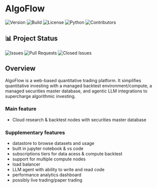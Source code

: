 # AlgoFlow

![Version](https://img.shields.io/github/v/tag/algoflow-quant/algoflow)
![Build](https://github.com/algoflow-quant/algoflow/actions/workflows/commitlint.yml/badge.svg)
![License](https://img.shields.io/badge/license-Proprietary-red)
![Python](https://img.shields.io/badge/python-3.9+-blue)
![Contributors](https://img.shields.io/github/contributors/algoflow-quant/algoflow)

## 📊 Project Status

![Issues](https://img.shields.io/github/issues/algoflow-quant/AlgoFlow)
![Pull Requests](https://img.shields.io/github/issues-pr/algoflow-quant/AlgoFlow)
![Closed Issues](https://img.shields.io/github/issues-closed/algoflow-quant/AlgoFlow)

## Overview

AlgoFlow is a web-based quantitative trading platform. It simplifies quantitative investing with a managed backtest environment/compute, a managed securities master database, and agentic LLM integrations to supercharge algorithmic investing. 

### Main feature
- Cloud research & backtest nodes with securities master database

### Supplementary features
- datastore to browse datasets and usage
- built in jupyter notebook & vs code
- subscriptions tiers for data acess & compute backtest
- support for multiple compute nodes
- load balancer
- LLM agent with ability to write and read code
- performance analytics dashboard
- possibly live trading/paper trading
